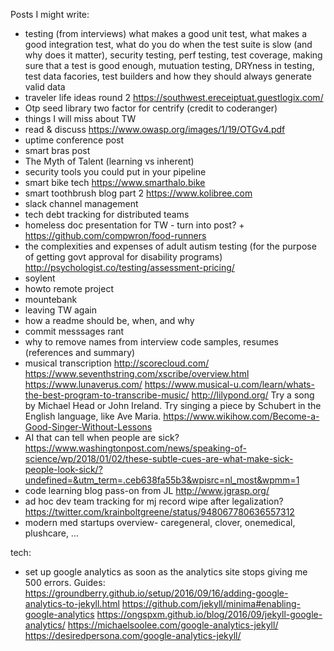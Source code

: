 Posts I might write:
- testing (from interviews) what makes a good unit test, what makes a good integration test, what do you do when the test suite is slow (and why does it matter), security testing, perf testing, test coverage, making sure that a test is good enough, mutuation testing, DRYness in testing, test data facories, test builders and how they should always generate valid data
- traveler life ideas round 2 https://southwest.ereceiptuat.guestlogix.com/
- Otp seed library two factor for centrify (credit to coderanger)
- things I will miss about TW
- read & discuss https://www.owasp.org/images/1/19/OTGv4.pdf
- uptime conference post
- smart bras post
- The Myth of Talent (learning vs inherent)
- security tools you could put in your pipeline
- smart bike tech  https://www.smarthalo.bike
- smart toothbrush blog part 2 https://www.kolibree.com
- slack channel management
- tech debt tracking for distributed teams
- homeless doc presentation for TW - turn into post? + https://github.com/compwron/food-runners
- the complexities and expenses of adult autism testing (for the purpose of getting govt approval for disability programs) http://psychologist.co/testing/assessment-pricing/
- soylent
- howto remote project
- mountebank
- leaving TW again
- how a readme should be, when, and why
- commit messsages rant
- why to remove names from interview code samples, resumes (references and summary)
- musical transcription http://scorecloud.com/ https://www.seventhstring.com/xscribe/overview.html https://www.lunaverus.com/ https://www.musical-u.com/learn/whats-the-best-program-to-transcribe-music/  http://lilypond.org/
Try a song by Michael Head or John Ireland. Try singing a piece by Schubert in the English language, like Ave Maria. https://www.wikihow.com/Become-a-Good-Singer-Without-Lessons
- AI that can tell when people are sick? https://www.washingtonpost.com/news/speaking-of-science/wp/2018/01/02/these-subtle-cues-are-what-make-sick-people-look-sick/?undefined=&utm_term=.ceb638fa55b3&wpisrc=nl_most&wpmm=1
- code learning blog pass-on from JL http://www.jgrasp.org/
- ad hoc dev team tracking for mj record wipe after legalization? https://twitter.com/krainboltgreene/status/948067780636557312
- modern med startups overview- caregeneral, clover, onemedical, plushcare, ...

tech:
- set up google analytics as soon as the analytics site stops giving me 500 errors. Guides: https://groundberry.github.io/setup/2016/09/16/adding-google-analytics-to-jekyll.html https://github.com/jekyll/minima#enabling-google-analytics https://ongspxm.github.io/blog/2016/09/jekyll-google-analytics/ https://michaelsoolee.com/google-analytics-jekyll/ https://desiredpersona.com/google-analytics-jekyll/

